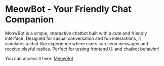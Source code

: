 # MeowBot - Your Friendly Chat Companion

MeowBot is a simple, interactive chatbot built with a cute and friendly interface. Designed for casual conversation and fun interactions, it simulates a chat-like experience where users can send messages and receive playful replies. Perfect for testing frontend UI and chatbot behavior!

You can access it here: [MeowBot](https://rodienjillian.github.io/MeowBot/)

